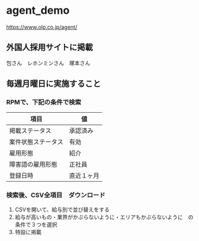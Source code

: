 # agent_demo
https://www.olp.co.jp/agent/

## 外国人採用サイトに掲載
包さん　レホンミンさん　塚本さん

## 毎週月曜日に実施すること
### RPMで、下記の条件で検索

|項目  |値  |
|---|---|
|掲載ステータス  |承認済み  |
|案件状態ステータス  |有効  |
|雇用形態  |紹介  |
|障害語の雇用形態  |正社員  |
|登録日時  |直近１ヶ月  |

### 検索後、CSV全項目　ダウンロード

1. CSVを開いて、給与別で並び替えをする
2. 給与が高いもの・業界がかぶらないように・エリアもかぶらないように　の条件で３つを選択
3. 特設に掲載
